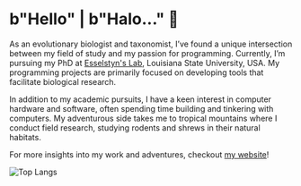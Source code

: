 # b"Hello" | b"Halo..." 👋

As an evolutionary biologist and taxonomist, I’ve found a unique intersection between my field of study and my passion for programming. Currently, I’m pursuing my PhD at [Esselstyn's Lab](https://esselstyn.github.io/), Louisiana State University, USA. My programming projects are primarily focused on developing tools that facilitate biological research.

In addition to my academic pursuits, I have a keen interest in computer hardware and software, often spending time building and tinkering with computers. My adventurous side takes me to tropical mountains where I conduct field research, studying rodents and shrews in their natural habitats.

For more insights into my work and adventures, checkout [my website](https://hhandika.com/)!

![Top Langs](https://github-readme-stats.vercel.app/api/top-langs/?username=hhandika&hide=Batchfile,Ruby,CSS,html,Makefile,CMake&langs_count=10&theme=tokyonight&layout=compact)
